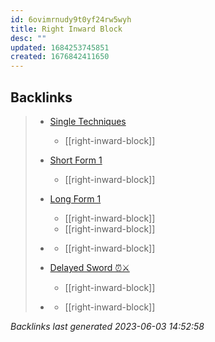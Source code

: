 ```yaml
---
id: 6ovimrnudy9t0yf24rw5wyh
title: Right Inward Block
desc: ""
updated: 1684253745851
created: 1676842411650
---
```


## Backlinks

> - [Single Techniques](..\single-techniques.md)
>   - [[right-inward-block]]
>    
> - [Short Form 1](..\forms\1-short-form-1.md)
>   - [[right-inward-block]]
>    
> - [Long Form 1](..\forms\2-long-form-1.md)
>   - [[right-inward-block]]
>   - [[right-inward-block]]
>    
> - [](..\techniques\alternating-maces.md)
>   - [[right-inward-block]]
>    
> - [Delayed Sword ⏰⚔️](..\techniques\delayed-sword.md)
>   - [[right-inward-block]]
>    
> - [](..\techniques\five-swords.md)
>   - [[right-inward-block]]

_Backlinks last generated 2023-06-03 14:52:58_
